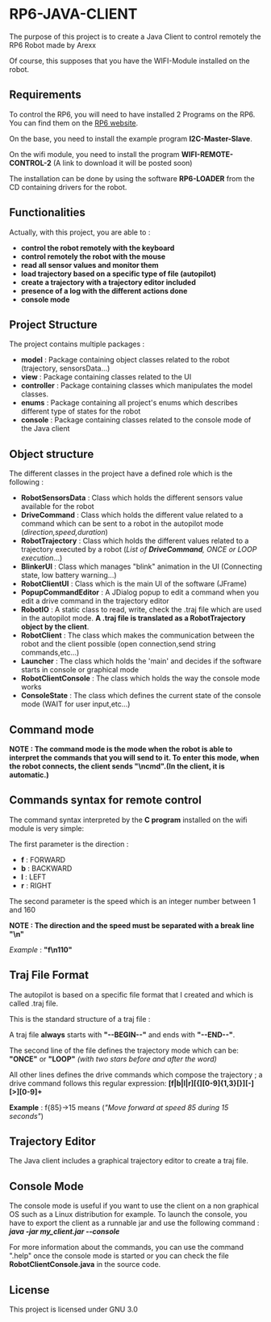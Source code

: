 # RP6-JAVA-CLIENT

The purpose of this project is to create a Java Client to control remotely the RP6 Robot made by Arexx

Of course, this supposes that you have the WIFI-Module installed on the robot.

## Requirements

To control the RP6, you will need to have installed 2 Programs on the RP6. You can find them on the [RP6 website][rp6_link].

On the base, you need to install the example program **I2C-Master-Slave**.

On the wifi module, you need to install the program **WIFI-REMOTE-CONTROL-2** (A link to download it will be posted soon)

The installation can be done by using the software **RP6-LOADER** from the CD containing drivers for the robot.

## Functionalities

Actually, with this project, you are able to :

- **control the robot remotely with the keyboard**
- **control remotely the robot with the mouse**
- **read all sensor values and monitor them**
- **load trajectory based on a specific type of file (autopilot)**
- **create a trajectory with a trajectory editor included**
- **presence of a log with the different actions done**
- **console mode**

## Project Structure

The project contains multiple packages :

- **model** : Package containing object classes related to the robot (trajectory, sensorsData...)
- **view** : Package containing classes related to the UI
- **controller** : Package containing classes which manipulates the model classes.
- **enums** : Package containing all project's enums which describes different type of states for the robot
- **console** : Package containing classes related to the console mode of the Java client

## Object structure

The different classes in the project have a defined role which is the following :
- **RobotSensorsData** : Class which holds the different sensors value available for the robot
- **DriveCommand** : Class which holds the different value related to a command which can be sent to a robot in the autopilot mode (_direction,speed,duration_)
- **RobotTrajectory** : Class which holds the different values related to a trajectory executed by a robot (_List of **DriveCommand**, ONCE or LOOP execution_...)
- **BlinkerUI** : Class which manages "blink" animation in the UI (Connecting state, low battery warning...)
- **RobotClientUI** : Class which is the main UI of the software (JFrame)
- **PopupCommandEditor** : A JDialog popup to edit a command when you edit a drive command in the trajectory editor
- **RobotIO** : A static class to read, write, check the .traj file which are used in the autopilot mode. **A .traj file is translated as a RobotTrajectory object by the client**.
- **RobotClient** : The class which makes the communication between the robot and the client possible (open connection,send string commands,etc...)
- **Launcher** : The class which holds the 'main' and decides if the software starts in console or graphical mode
- **RobotClientConsole** : The class which holds the way the console mode works
- **ConsoleState** : The class which defines the current state of the console mode (WAIT for user input,etc...)

## Command mode

**NOTE : The command mode is the mode when the robot is able to interpret the commands that you will send to it. To enter this mode, when the robot connects, the client sends "\ncmd".(In the client, it is automatic.)**

## Commands syntax for remote control

The command syntax interpreted by the **C program** installed on the wifi module is very simple:

The first parameter is the direction :
- **f** : FORWARD
- **b** : BACKWARD
- **l** : LEFT
- **r** : RIGHT

The second parameter is the speed which is an integer number between 1 and 160

**NOTE : The direction and the speed must be separated with a break line "\n"**

_Example_ : **"f\n110"**

## Traj File Format

The autopilot is based on a specific file format that I created and which is called .traj file.

This is the standard structure of a traj file :

A traj file **always** starts with **"--BEGIN--"** and ends with **"--END--"**.

The second line of the file defines the trajectory mode which can be: **"ONCE"** or **"LOOP"** _(with two stars before and after the word)_

All other lines defines the drive commands which compose the trajectory ; a drive command follows this regular expression:
**[f|b|l|r][{][0-9]{1,3}[}][-][>][0-9]+**

**Example** : f{85}->15 means (_"Move forward at speed 85 during 15 seconds"_)

## Trajectory Editor

The Java client includes a graphical trajectory editor to create a traj file.

## Console Mode

The console mode is useful if you want to use the client on a non graphical OS such as a Linux distribution for example.
To launch the console, you have to export the client as a runnable jar and use the following command :
_**java -jar my_client.jar --console**_

For more information about the commands, you can use the command ".help" once the console mode is started or you can check the file **RobotClientConsole.java** in the source code.

## License
 
 This project is licensed under GNU 3.0
 
 [rp6_link]: <http://www.arexx.com/rp6/html/en/software.htm>
